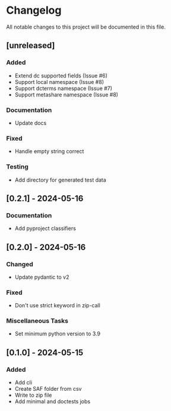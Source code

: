 # Changelog

All notable changes to this project will be documented in this file.

## [unreleased]

### Added

- Extend dc supported fields (Issue #6)
- Support local namespace (Issue #8)
- Support dcterms namespace (Issue #7)
- Support metashare namespace (Issue #8)

### Documentation

- Update docs

### Fixed

- Handle empty string correct

### Testing

- Add directory for generated test data

## [0.2.1] - 2024-05-16

### Documentation

- Add pyproject classifiers

## [0.2.0] - 2024-05-16

### Changed

- Update pydantic to v2

### Fixed

- Don't use strict keyword in zip-call

### Miscellaneous Tasks

- Set minimum python version to 3.9

## [0.1.0] - 2024-05-15

### Added

- Add cli
- Create SAF folder from csv
- Write to zip file
- Add minimal and doctests jobs

<!-- generated by git-cliff -->
